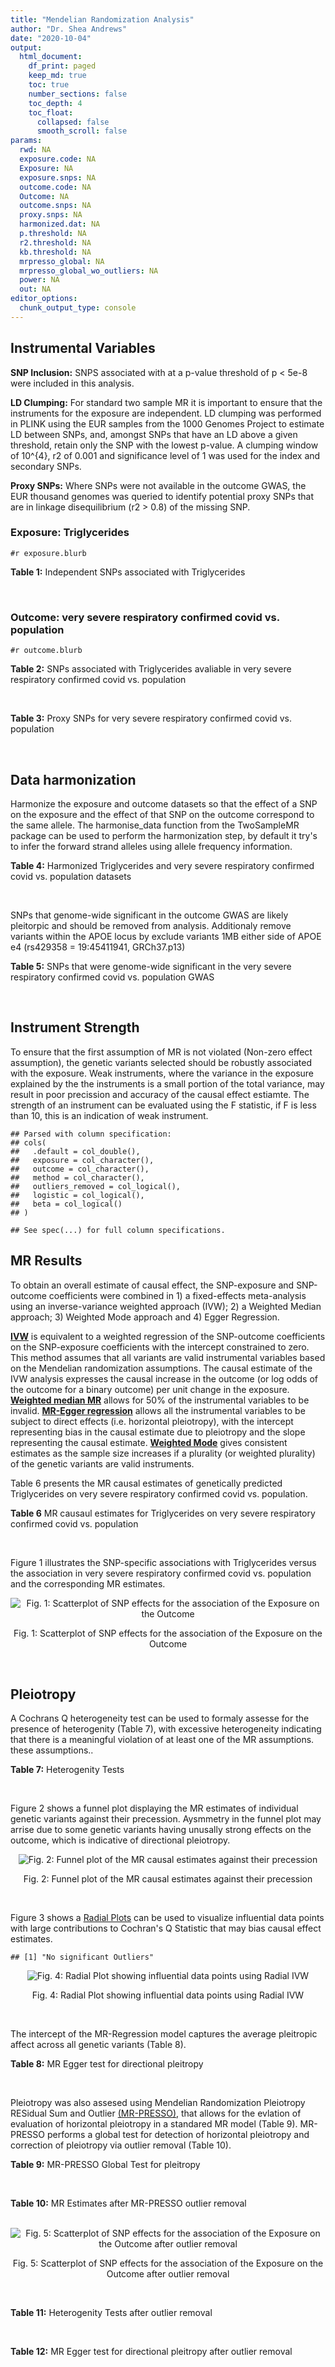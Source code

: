 ```yaml
---
title: "Mendelian Randomization Analysis"
author: "Dr. Shea Andrews"
date: "2020-10-04"
output:
  html_document:
    df_print: paged
    keep_md: true
    toc: true
    number_sections: false
    toc_depth: 4
    toc_float:
      collapsed: false
      smooth_scroll: false
params:
  rwd: NA
  exposure.code: NA
  Exposure: NA
  exposure.snps: NA
  outcome.code: NA
  Outcome: NA
  outcome.snps: NA
  proxy.snps: NA
  harmonized.dat: NA
  p.threshold: NA
  r2.threshold: NA
  kb.threshold: NA
  mrpresso_global: NA
  mrpresso_global_wo_outliers: NA
  power: NA
  out: NA
editor_options:
  chunk_output_type: console
---
```







## Instrumental Variables
**SNP Inclusion:** SNPS associated with at a p-value threshold of p < 5e-8 were included in this analysis.
<br>

**LD Clumping:** For standard two sample MR it is important to ensure that the instruments for the exposure are independent. LD clumping was performed in PLINK using the EUR samples from the 1000 Genomes Project to estimate LD between SNPs, and, amongst SNPs that have an LD above a given threshold, retain only the SNP with the lowest p-value. A clumping window of 10^{4}, r2 of 0.001 and significance level of 1 was used for the index and secondary SNPs.
<br>

**Proxy SNPs:** Where SNPs were not available in the outcome GWAS, the EUR thousand genomes was queried to identify potential proxy SNPs that are in linkage disequilibrium (r2 > 0.8) of the missing SNP.
<br>

### Exposure: Triglycerides
`#r exposure.blurb`
<br>

**Table 1:** Independent SNPs associated with Triglycerides
<div data-pagedtable="false">
  <script data-pagedtable-source type="application/json">
{"columns":[{"label":["SNP"],"name":[1],"type":["chr"],"align":["left"]},{"label":["CHROM"],"name":[2],"type":["dbl"],"align":["right"]},{"label":["POS"],"name":[3],"type":["dbl"],"align":["right"]},{"label":["REF"],"name":[4],"type":["chr"],"align":["left"]},{"label":["ALT"],"name":[5],"type":["chr"],"align":["left"]},{"label":["AF"],"name":[6],"type":["dbl"],"align":["right"]},{"label":["BETA"],"name":[7],"type":["dbl"],"align":["right"]},{"label":["SE"],"name":[8],"type":["dbl"],"align":["right"]},{"label":["Z"],"name":[9],"type":["dbl"],"align":["right"]},{"label":["P"],"name":[10],"type":["dbl"],"align":["right"]},{"label":["N"],"name":[11],"type":["dbl"],"align":["right"]},{"label":["TRAIT"],"name":[12],"type":["chr"],"align":["left"]}],"data":[{"1":"rs12748152","2":"1","3":"27138393","4":"C","5":"T","6":"0.0683714","7":"0.0372","8":"0.0059","9":"6.305085","10":"1.100e-09","11":"177761.5","12":"Triglycerides"},{"1":"rs17513135","2":"1","3":"40035686","4":"C","5":"T","6":"0.2500000","7":"0.0220","8":"0.0039","9":"5.641026","10":"1.633e-08","11":"174742.0","12":"Triglycerides"},{"1":"rs4587594","2":"1","3":"63133930","4":"G","5":"A","6":"0.3032340","7":"-0.0694","8":"0.0035","9":"-19.828600","10":"3.503e-82","11":"177772.0","12":"Triglycerides"},{"1":"rs1321257","2":"1","3":"230305312","4":"G","5":"A","6":"0.6400070","7":"-0.0402","8":"0.0034","9":"-11.823500","10":"5.986e-31","11":"177757.9","12":"Triglycerides"},{"1":"rs676210","2":"2","3":"21231524","4":"G","5":"A","6":"0.2314110","7":"-0.0733","8":"0.0039","9":"-18.794900","10":"3.284e-71","11":"177782.0","12":"Triglycerides"},{"1":"rs1260326","2":"2","3":"27730940","4":"T","5":"C","6":"0.6136610","7":"-0.1148","8":"0.0034","9":"-33.764700","10":"2.290e-239","11":"177765.0","12":"Triglycerides"},{"1":"rs13389219","2":"2","3":"165528876","4":"C","5":"T","6":"0.4034550","7":"-0.0271","8":"0.0034","9":"-7.970590","10":"2.598e-15","11":"177782.9","12":"Triglycerides"},{"1":"rs2972146","2":"2","3":"227100698","4":"G","5":"T","6":"0.6309740","7":"0.0281","8":"0.0034","9":"8.264706","10":"2.974e-15","11":"174703.9","12":"Triglycerides"},{"1":"rs10440120","2":"3","3":"12486964","4":"C","5":"A","6":"0.1655080","7":"-0.0306","8":"0.0044","9":"-6.954550","10":"5.343e-11","11":"174886.1","12":"Triglycerides"},{"1":"rs645040","2":"3","3":"135926622","4":"G","5":"T","6":"0.8208850","7":"0.0293","8":"0.0040","9":"7.325000","10":"1.830e-12","11":"177779.0","12":"Triglycerides"},{"1":"rs6831256","2":"4","3":"3473139","4":"A","5":"G","6":"0.3971880","7":"0.0258","8":"0.0035","9":"7.371429","10":"1.602e-12","11":"177494.9","12":"Triglycerides"},{"1":"rs442177","2":"4","3":"88030261","4":"G","5":"T","6":"0.5364790","7":"0.0309","8":"0.0033","9":"9.363636","10":"1.316e-18","11":"177798.0","12":"Triglycerides"},{"1":"rs9686661","2":"5","3":"55861786","4":"C","5":"T","6":"0.1487860","7":"0.0379","8":"0.0044","9":"8.613636","10":"2.541e-16","11":"177050.0","12":"Triglycerides"},{"1":"rs6882076","2":"5","3":"156390297","4":"T","5":"C","6":"0.6327160","7":"0.0286","8":"0.0035","9":"8.171429","10":"1.513e-15","11":"177778.0","12":"Triglycerides"},{"1":"rs2239520","2":"6","3":"31088922","4":"G","5":"A","6":"0.3906190","7":"-0.0236","8":"0.0037","9":"-6.378380","10":"4.144e-10","11":"151047.0","12":"Triglycerides"},{"1":"rs2247056","2":"6","3":"31265490","4":"T","5":"C","6":"0.7218780","7":"0.0378","8":"0.0039","9":"9.692308","10":"3.861e-21","11":"174062.0","12":"Triglycerides"},{"1":"rs998584","2":"6","3":"43757896","4":"C","5":"A","6":"0.4905450","7":"0.0293","8":"0.0037","9":"7.918919","10":"3.424e-15","11":"174573.0","12":"Triglycerides"},{"1":"rs719726","2":"6","3":"127414801","4":"C","5":"T","6":"0.5999630","7":"0.0199","8":"0.0035","9":"5.685714","10":"2.486e-08","11":"168319.0","12":"Triglycerides"},{"1":"rs634869","2":"6","3":"139831757","4":"T","5":"C","6":"0.5747460","7":"-0.0272","8":"0.0033","9":"-8.242420","10":"1.776e-14","11":"177755.0","12":"Triglycerides"},{"1":"rs2665357","2":"6","3":"160848167","4":"A","5":"C","6":"0.5193360","7":"0.0212","8":"0.0033","9":"6.424242","10":"8.327e-10","11":"172850.0","12":"Triglycerides"},{"1":"rs4719841","2":"7","3":"25997536","4":"A","5":"G","6":"0.4108890","7":"0.0232","8":"0.0034","9":"6.823529","10":"8.864e-11","11":"177774.9","12":"Triglycerides"},{"1":"rs11974409","2":"7","3":"72989390","4":"A","5":"G","6":"0.1816990","7":"-0.0899","8":"0.0042","9":"-21.404800","10":"1.360e-100","11":"177786.0","12":"Triglycerides"},{"1":"rs38855","2":"7","3":"116358044","4":"A","5":"G","6":"0.4712940","7":"-0.0187","8":"0.0033","9":"-5.666670","10":"2.109e-08","11":"177825.0","12":"Triglycerides"},{"1":"rs287621","2":"7","3":"130435181","4":"T","5":"C","6":"0.7140010","7":"-0.0222","8":"0.0037","9":"-6.000000","10":"7.671e-09","11":"177813.0","12":"Triglycerides"},{"1":"rs6995541","2":"8","3":"10671260","4":"A","5":"G","6":"0.2336240","7":"0.0265","8":"0.0037","9":"7.162162","10":"1.343e-12","11":"177486.0","12":"Triglycerides"},{"1":"rs12676857","2":"8","3":"18266572","4":"T","5":"C","6":"0.1436090","7":"0.0332","8":"0.0046","9":"7.217391","10":"7.291e-12","11":"177732.0","12":"Triglycerides"},{"1":"rs12678919","2":"8","3":"19844222","4":"A","5":"G","6":"0.0681239","7":"-0.1702","8":"0.0056","9":"-30.392900","10":"1.820e-199","11":"177749.9","12":"Triglycerides"},{"1":"rs4738684","2":"8","3":"59393273","4":"A","5":"G","6":"0.6075010","7":"-0.0205","8":"0.0035","9":"-5.857140","10":"8.819e-09","11":"177790.0","12":"Triglycerides"},{"1":"rs2954022","2":"8","3":"126482621","4":"C","5":"A","6":"0.5114630","7":"-0.0780","8":"0.0033","9":"-23.636400","10":"2.230e-113","11":"177750.0","12":"Triglycerides"},{"1":"rs1832007","2":"10","3":"5254847","4":"A","5":"G","6":"0.1247280","7":"-0.0327","8":"0.0047","9":"-6.957450","10":"1.718e-12","11":"177504.0","12":"Triglycerides"},{"1":"rs10761762","2":"10","3":"65184717","4":"T","5":"C","6":"0.4990900","7":"-0.0270","8":"0.0033","9":"-8.181820","10":"1.061e-17","11":"177823.0","12":"Triglycerides"},{"1":"rs2068888","2":"10","3":"94839642","4":"G","5":"A","6":"0.4735120","7":"-0.0241","8":"0.0034","9":"-7.088240","10":"1.682e-11","11":"177712.0","12":"Triglycerides"},{"1":"rs2250802","2":"10","3":"113921354","4":"G","5":"A","6":"0.7334790","7":"0.0230","8":"0.0037","9":"6.216216","10":"1.210e-10","11":"174733.9","12":"Triglycerides"},{"1":"rs10501321","2":"11","3":"47294626","4":"T","5":"C","6":"0.3212210","7":"-0.0216","8":"0.0035","9":"-6.171430","10":"1.412e-08","11":"177680.0","12":"Triglycerides"},{"1":"rs174535","2":"11","3":"61551356","4":"T","5":"C","6":"0.3609590","7":"0.0470","8":"0.0034","9":"13.823529","10":"1.733e-41","11":"177772.9","12":"Triglycerides"},{"1":"rs11820504","2":"11","3":"116529442","4":"T","5":"C","6":"0.1807930","7":"0.0604","8":"0.0044","9":"13.727273","10":"1.095e-39","11":"172813.0","12":"Triglycerides"},{"1":"rs10790162","2":"11","3":"116639104","4":"A","5":"G","6":"0.9306210","7":"-0.2305","8":"0.0065","9":"-35.461500","10":"1.100e-249","11":"177771.1","12":"Triglycerides"},{"1":"rs11613352","2":"12","3":"57792580","4":"C","5":"T","6":"0.2251730","7":"-0.0280","8":"0.0039","9":"-7.179490","10":"9.397e-14","11":"177799.0","12":"Triglycerides"},{"1":"rs11057408","2":"12","3":"124464836","4":"G","5":"T","6":"0.3253360","7":"-0.0258","8":"0.0035","9":"-7.371430","10":"2.049e-12","11":"174454.0","12":"Triglycerides"},{"1":"rs16948098","2":"15","3":"44219607","4":"G","5":"A","6":"0.0370102","7":"0.0800","8":"0.0089","9":"8.988764","10":"4.838e-17","11":"163328.2","12":"Triglycerides"},{"1":"rs2043085","2":"15","3":"58680954","4":"T","5":"C","6":"0.6610970","7":"-0.0327","8":"0.0034","9":"-9.617650","10":"7.809e-20","11":"176147.0","12":"Triglycerides"},{"1":"rs588136","2":"15","3":"58730498","4":"C","5":"T","6":"0.7867110","7":"-0.0495","8":"0.0041","9":"-12.073200","10":"3.365e-30","11":"176173.0","12":"Triglycerides"},{"1":"rs3198697","2":"16","3":"15129940","4":"C","5":"T","6":"0.3839030","7":"-0.0198","8":"0.0034","9":"-5.823530","10":"2.207e-08","11":"175934.1","12":"Triglycerides"},{"1":"rs749671","2":"16","3":"31088347","4":"G","5":"A","6":"0.3477070","7":"-0.0211","8":"0.0034","9":"-6.205880","10":"6.106e-10","11":"176205.1","12":"Triglycerides"},{"1":"rs1800775","2":"16","3":"56995236","4":"C","5":"A","6":"0.5121820","7":"-0.0396","8":"0.0035","9":"-11.314300","10":"1.332e-26","11":"172715.0","12":"Triglycerides"},{"1":"rs8077889","2":"17","3":"41878166","4":"A","5":"C","6":"0.1884530","7":"0.0252","8":"0.0042","9":"6.000000","10":"9.879e-09","11":"176194.0","12":"Triglycerides"},{"1":"rs7248104","2":"19","3":"7224431","4":"G","5":"A","6":"0.4124030","7":"-0.0222","8":"0.0034","9":"-6.529410","10":"5.045e-10","11":"176083.0","12":"Triglycerides"},{"1":"rs10401969","2":"19","3":"19407718","4":"T","5":"C","6":"0.0710134","7":"-0.1210","8":"0.0065","9":"-18.615400","10":"9.702e-70","11":"176172.7","12":"Triglycerides"},{"1":"rs731839","2":"19","3":"33899065","4":"G","5":"A","6":"0.6709000","7":"-0.0224","8":"0.0036","9":"-6.222220","10":"2.651e-09","11":"176161.1","12":"Triglycerides"},{"1":"rs439401","2":"19","3":"45414451","4":"T","5":"C","6":"0.6390100","7":"0.0659","8":"0.0038","9":"17.342105","10":"1.423e-66","11":"152584.0","12":"Triglycerides"},{"1":"rs3760627","2":"19","3":"45457180","4":"T","5":"C","6":"0.4941460","7":"0.0189","8":"0.0034","9":"5.558824","10":"5.293e-09","11":"176200.9","12":"Triglycerides"},{"1":"rs6029143","2":"20","3":"39118662","4":"C","5":"T","6":"0.0446137","7":"-0.0388","8":"0.0071","9":"-5.464790","10":"4.933e-08","11":"176256.9","12":"Triglycerides"},{"1":"rs4810479","2":"20","3":"44545048","4":"C","5":"T","6":"0.7471790","7":"-0.0474","8":"0.0038","9":"-12.473700","10":"2.067e-34","11":"176191.9","12":"Triglycerides"},{"1":"rs3761445","2":"22","3":"38595411","4":"G","5":"A","6":"0.6132420","7":"0.0232","8":"0.0034","9":"6.823529","10":"8.062e-12","11":"175846.1","12":"Triglycerides"}],"options":{"columns":{"min":{},"max":[10]},"rows":{"min":[10],"max":[10]},"pages":{}}}
  </script>
</div>
<br>

### Outcome: very severe respiratory confirmed covid vs. population
`#r outcome.blurb`
<br>

**Table 2:** SNPs associated with Triglycerides avaliable in very severe respiratory confirmed covid vs. population
<div data-pagedtable="false">
  <script data-pagedtable-source type="application/json">
{"columns":[{"label":["SNP"],"name":[1],"type":["chr"],"align":["left"]},{"label":["CHROM"],"name":[2],"type":["dbl"],"align":["right"]},{"label":["POS"],"name":[3],"type":["dbl"],"align":["right"]},{"label":["REF"],"name":[4],"type":["chr"],"align":["left"]},{"label":["ALT"],"name":[5],"type":["chr"],"align":["left"]},{"label":["AF"],"name":[6],"type":["dbl"],"align":["right"]},{"label":["BETA"],"name":[7],"type":["dbl"],"align":["right"]},{"label":["SE"],"name":[8],"type":["dbl"],"align":["right"]},{"label":["Z"],"name":[9],"type":["dbl"],"align":["right"]},{"label":["P"],"name":[10],"type":["dbl"],"align":["right"]},{"label":["N"],"name":[11],"type":["dbl"],"align":["right"]},{"label":["TRAIT"],"name":[12],"type":["chr"],"align":["left"]}],"data":[{"1":"rs676210","2":"2","3":"21231524","4":"G","5":"A","6":"0.28850","7":"-0.0664650","8":"0.038870","9":"-1.70993054","10":"0.08728","11":"286929","12":"very_severe_respiratory_confirmed_covid_vs._population"},{"1":"rs1260326","2":"2","3":"27730940","4":"T","5":"C","6":"0.65390","7":"0.0386460","8":"0.033298","9":"1.16061025","10":"0.24580","11":"286929","12":"very_severe_respiratory_confirmed_covid_vs._population"},{"1":"rs13389219","2":"2","3":"165528876","4":"C","5":"T","6":"0.34150","7":"0.0321980","8":"0.032479","9":"0.99134826","10":"0.32150","11":"287332","12":"very_severe_respiratory_confirmed_covid_vs._population"},{"1":"rs2972146","2":"2","3":"227100698","4":"G","5":"T","6":"0.65230","7":"0.0233480","8":"0.053189","9":"0.43896294","10":"0.66070","11":"277276","12":"very_severe_respiratory_confirmed_covid_vs._population"},{"1":"rs10440120","2":"3","3":"12486964","4":"C","5":"A","6":"0.19490","7":"-0.0350350","8":"0.064008","9":"-0.54735346","10":"0.58410","11":"277276","12":"very_severe_respiratory_confirmed_covid_vs._population"},{"1":"rs645040","2":"3","3":"135926622","4":"G","5":"T","6":"0.83720","7":"-0.0302710","8":"0.038052","9":"-0.79551666","10":"0.42630","11":"286929","12":"very_severe_respiratory_confirmed_covid_vs._population"},{"1":"rs6831256","2":"4","3":"3473139","4":"A","5":"G","6":"0.37410","7":"-0.0672990","8":"0.032229","9":"-2.08815042","10":"0.03679","11":"287332","12":"very_severe_respiratory_confirmed_covid_vs._population"},{"1":"rs442177","2":"4","3":"88030261","4":"G","5":"T","6":"0.52460","7":"0.0715240","8":"0.048374","9":"1.47856286","10":"0.13930","11":"277276","12":"very_severe_respiratory_confirmed_covid_vs._population"},{"1":"rs9686661","2":"5","3":"55861786","4":"C","5":"T","6":"0.14230","7":"-0.0063863","8":"0.039368","9":"-0.16222059","10":"0.87110","11":"287332","12":"very_severe_respiratory_confirmed_covid_vs._population"},{"1":"rs6882076","2":"5","3":"156390297","4":"T","5":"C","6":"0.66100","7":"-0.0265370","8":"0.032653","9":"-0.81269715","10":"0.41640","11":"287332","12":"very_severe_respiratory_confirmed_covid_vs._population"},{"1":"rs4719841","2":"7","3":"25997536","4":"A","5":"G","6":"0.39710","7":"0.0335060","8":"0.032915","9":"1.01795534","10":"0.30870","11":"287332","12":"very_severe_respiratory_confirmed_covid_vs._population"},{"1":"rs11974409","2":"7","3":"72989390","4":"A","5":"G","6":"0.16890","7":"-0.1373500","8":"0.069988","9":"-1.96247928","10":"0.04970","11":"277276","12":"very_severe_respiratory_confirmed_covid_vs._population"},{"1":"rs38855","2":"7","3":"116358044","4":"A","5":"G","6":"0.45380","7":"-0.0437180","8":"0.049293","9":"-0.88690078","10":"0.37510","11":"249496","12":"very_severe_respiratory_confirmed_covid_vs._population"},{"1":"rs287621","2":"7","3":"130435181","4":"T","5":"C","6":"0.70420","7":"-0.0277750","8":"0.054919","9":"-0.50574482","10":"0.61300","11":"276873","12":"very_severe_respiratory_confirmed_covid_vs._population"},{"1":"rs6995541","2":"8","3":"10671260","4":"A","5":"G","6":"0.25330","7":"-0.0859300","8":"0.054350","9":"-1.58104876","10":"0.11390","11":"277276","12":"very_severe_respiratory_confirmed_covid_vs._population"},{"1":"rs12676857","2":"8","3":"18266572","4":"T","5":"C","6":"0.17880","7":"0.0176190","8":"0.044987","9":"0.39164648","10":"0.69530","11":"287332","12":"very_severe_respiratory_confirmed_covid_vs._population"},{"1":"rs12678919","2":"8","3":"19844222","4":"A","5":"G","6":"0.08789","7":"0.0068171","8":"0.052721","9":"0.12930521","10":"0.89710","11":"287332","12":"very_severe_respiratory_confirmed_covid_vs._population"},{"1":"rs4738684","2":"8","3":"59393273","4":"A","5":"G","6":"0.66290","7":"-0.0806450","8":"0.058319","9":"-1.38282549","10":"0.16670","11":"11188","12":"very_severe_respiratory_confirmed_covid_vs._population"},{"1":"rs2954022","2":"8","3":"126482621","4":"C","5":"A","6":"0.45640","7":"0.0151110","8":"0.048429","9":"0.31202379","10":"0.75500","11":"277276","12":"very_severe_respiratory_confirmed_covid_vs._population"},{"1":"rs1832007","2":"10","3":"5254847","4":"A","5":"G","6":"0.13830","7":"0.0838550","8":"0.044784","9":"1.87243212","10":"0.06115","11":"287332","12":"very_severe_respiratory_confirmed_covid_vs._population"},{"1":"rs10761762","2":"10","3":"65184717","4":"T","5":"C","6":"0.47550","7":"-0.0334050","8":"0.032337","9":"-1.03302718","10":"0.30160","11":"287332","12":"very_severe_respiratory_confirmed_covid_vs._population"},{"1":"rs2068888","2":"10","3":"94839642","4":"G","5":"A","6":"0.48510","7":"-0.0570000","8":"0.031968","9":"-1.78303303","10":"0.07458","11":"287332","12":"very_severe_respiratory_confirmed_covid_vs._population"},{"1":"rs2250802","2":"10","3":"113921354","4":"G","5":"A","6":"0.69510","7":"-0.0428660","8":"0.036714","9":"-1.16756551","10":"0.24300","11":"287332","12":"very_severe_respiratory_confirmed_covid_vs._population"},{"1":"rs10501321","2":"11","3":"47294626","4":"T","5":"C","6":"0.40570","7":"0.0201870","8":"0.035067","9":"0.57566943","10":"0.56480","11":"287332","12":"very_severe_respiratory_confirmed_covid_vs._population"},{"1":"rs174535","2":"11","3":"61551356","4":"T","5":"C","6":"0.39190","7":"-0.0283480","8":"0.035123","9":"-0.80710645","10":"0.41960","11":"286929","12":"very_severe_respiratory_confirmed_covid_vs._population"},{"1":"rs11820504","2":"11","3":"116529442","4":"T","5":"C","6":"0.30380","7":"0.0161600","8":"0.040554","9":"0.39848104","10":"0.69030","11":"287332","12":"very_severe_respiratory_confirmed_covid_vs._population"},{"1":"rs10790162","2":"11","3":"116639104","4":"A","5":"G","6":"0.90970","7":"-0.0272380","8":"0.063478","9":"-0.42909354","10":"0.66790","11":"287332","12":"very_severe_respiratory_confirmed_covid_vs._population"},{"1":"rs11613352","2":"12","3":"57792580","4":"C","5":"T","6":"0.21890","7":"0.0303730","8":"0.040080","9":"0.75780938","10":"0.44860","11":"286929","12":"very_severe_respiratory_confirmed_covid_vs._population"},{"1":"rs11057408","2":"12","3":"124464836","4":"G","5":"T","6":"0.29600","7":"-0.0153500","8":"0.033903","9":"-0.45276229","10":"0.65070","11":"287332","12":"very_severe_respiratory_confirmed_covid_vs._population"},{"1":"rs16948098","2":"15","3":"44219607","4":"G","5":"A","6":"0.02473","7":"-0.0036189","8":"0.069352","9":"-0.05218162","10":"0.95840","11":"287332","12":"very_severe_respiratory_confirmed_covid_vs._population"},{"1":"rs2043085","2":"15","3":"58680954","4":"T","5":"C","6":"0.56950","7":"-0.0339910","8":"0.050634","9":"-0.67130782","10":"0.50200","11":"277276","12":"very_severe_respiratory_confirmed_covid_vs._population"},{"1":"rs588136","2":"15","3":"58730498","4":"C","5":"T","6":"0.76510","7":"-0.0124980","8":"0.038904","9":"-0.32125231","10":"0.74800","11":"287332","12":"very_severe_respiratory_confirmed_covid_vs._population"},{"1":"rs3198697","2":"16","3":"15129940","4":"C","5":"T","6":"0.39400","7":"-0.0323830","8":"0.032816","9":"-0.98680522","10":"0.32370","11":"287332","12":"very_severe_respiratory_confirmed_covid_vs._population"},{"1":"rs749671","2":"16","3":"31088347","4":"G","5":"A","6":"0.36580","7":"-0.0028587","8":"0.033192","9":"-0.08612617","10":"0.93140","11":"287332","12":"very_severe_respiratory_confirmed_covid_vs._population"},{"1":"rs1800775","2":"16","3":"56995236","4":"C","5":"A","6":"0.50920","7":"0.0049091","8":"0.032050","9":"0.15317005","10":"0.87830","11":"287332","12":"very_severe_respiratory_confirmed_covid_vs._population"},{"1":"rs8077889","2":"17","3":"41878166","4":"A","5":"C","6":"0.20610","7":"0.0233020","8":"0.039266","9":"0.59343962","10":"0.55290","11":"287332","12":"very_severe_respiratory_confirmed_covid_vs._population"},{"1":"rs7248104","2":"19","3":"7224431","4":"G","5":"A","6":"0.43040","7":"0.0342950","8":"0.032719","9":"1.04816773","10":"0.29460","11":"287332","12":"very_severe_respiratory_confirmed_covid_vs._population"},{"1":"rs10401969","2":"19","3":"19407718","4":"T","5":"C","6":"0.06870","7":"0.0506440","8":"0.059567","9":"0.85020229","10":"0.39520","11":"287332","12":"very_severe_respiratory_confirmed_covid_vs._population"},{"1":"rs731839","2":"19","3":"33899065","4":"G","5":"A","6":"0.63270","7":"0.0092522","8":"0.051467","9":"0.17976956","10":"0.85730","11":"276873","12":"very_severe_respiratory_confirmed_covid_vs._population"},{"1":"rs439401","2":"19","3":"45414451","4":"T","5":"C","6":"0.68200","7":"0.0106110","8":"0.033546","9":"0.31631193","10":"0.75180","11":"287332","12":"very_severe_respiratory_confirmed_covid_vs._population"},{"1":"rs3760627","2":"19","3":"45457180","4":"T","5":"C","6":"0.50130","7":"-0.0118130","8":"0.048340","9":"-0.24437319","10":"0.80690","11":"277276","12":"very_severe_respiratory_confirmed_covid_vs._population"},{"1":"rs6029143","2":"20","3":"39118662","4":"C","5":"T","6":"0.03853","7":"0.0443070","8":"0.061137","9":"0.72471662","10":"0.46860","11":"287332","12":"very_severe_respiratory_confirmed_covid_vs._population"},{"1":"rs4810479","2":"20","3":"44545048","4":"C","5":"T","6":"0.72420","7":"-0.0696580","8":"0.036744","9":"-1.89576530","10":"0.05799","11":"287332","12":"very_severe_respiratory_confirmed_covid_vs._population"},{"1":"rs3761445","2":"22","3":"38595411","4":"G","5":"A","6":"0.59130","7":"-0.0033147","8":"0.032238","9":"-0.10281965","10":"0.91810","11":"287332","12":"very_severe_respiratory_confirmed_covid_vs._population"},{"1":"rs12748152","2":"NA","3":"NA","4":"NA","5":"NA","6":"NA","7":"NA","8":"NA","9":"NA","10":"NA","11":"NA","12":"NA"},{"1":"rs17513135","2":"NA","3":"NA","4":"NA","5":"NA","6":"NA","7":"NA","8":"NA","9":"NA","10":"NA","11":"NA","12":"NA"},{"1":"rs4587594","2":"NA","3":"NA","4":"NA","5":"NA","6":"NA","7":"NA","8":"NA","9":"NA","10":"NA","11":"NA","12":"NA"},{"1":"rs1321257","2":"NA","3":"NA","4":"NA","5":"NA","6":"NA","7":"NA","8":"NA","9":"NA","10":"NA","11":"NA","12":"NA"},{"1":"rs2239520","2":"NA","3":"NA","4":"NA","5":"NA","6":"NA","7":"NA","8":"NA","9":"NA","10":"NA","11":"NA","12":"NA"},{"1":"rs2247056","2":"NA","3":"NA","4":"NA","5":"NA","6":"NA","7":"NA","8":"NA","9":"NA","10":"NA","11":"NA","12":"NA"},{"1":"rs998584","2":"NA","3":"NA","4":"NA","5":"NA","6":"NA","7":"NA","8":"NA","9":"NA","10":"NA","11":"NA","12":"NA"},{"1":"rs719726","2":"NA","3":"NA","4":"NA","5":"NA","6":"NA","7":"NA","8":"NA","9":"NA","10":"NA","11":"NA","12":"NA"},{"1":"rs634869","2":"NA","3":"NA","4":"NA","5":"NA","6":"NA","7":"NA","8":"NA","9":"NA","10":"NA","11":"NA","12":"NA"},{"1":"rs2665357","2":"NA","3":"NA","4":"NA","5":"NA","6":"NA","7":"NA","8":"NA","9":"NA","10":"NA","11":"NA","12":"NA"}],"options":{"columns":{"min":{},"max":[10]},"rows":{"min":[10],"max":[10]},"pages":{}}}
  </script>
</div>
<br>

**Table 3:** Proxy SNPs for very severe respiratory confirmed covid vs. population
<div data-pagedtable="false">
  <script data-pagedtable-source type="application/json">
{"columns":[{"label":["proxy.outcome"],"name":[1],"type":["lgl"],"align":["right"]},{"label":["target_snp"],"name":[2],"type":["chr"],"align":["left"]},{"label":["proxy_snp"],"name":[3],"type":["lgl"],"align":["right"]},{"label":["ld.r2"],"name":[4],"type":["lgl"],"align":["right"]},{"label":["Dprime"],"name":[5],"type":["lgl"],"align":["right"]},{"label":["ref.proxy"],"name":[6],"type":["lgl"],"align":["right"]},{"label":["alt.proxy"],"name":[7],"type":["lgl"],"align":["right"]},{"label":["CHROM"],"name":[8],"type":["lgl"],"align":["right"]},{"label":["POS"],"name":[9],"type":["lgl"],"align":["right"]},{"label":["ALT.proxy"],"name":[10],"type":["lgl"],"align":["right"]},{"label":["REF.proxy"],"name":[11],"type":["lgl"],"align":["right"]},{"label":["AF"],"name":[12],"type":["lgl"],"align":["right"]},{"label":["BETA"],"name":[13],"type":["lgl"],"align":["right"]},{"label":["SE"],"name":[14],"type":["lgl"],"align":["right"]},{"label":["P"],"name":[15],"type":["lgl"],"align":["right"]},{"label":["N"],"name":[16],"type":["lgl"],"align":["right"]},{"label":["ref"],"name":[17],"type":["lgl"],"align":["right"]},{"label":["alt"],"name":[18],"type":["lgl"],"align":["right"]},{"label":["ALT"],"name":[19],"type":["lgl"],"align":["right"]},{"label":["REF"],"name":[20],"type":["lgl"],"align":["right"]},{"label":["PHASE"],"name":[21],"type":["lgl"],"align":["right"]}],"data":[{"1":"NA","2":"rs12748152","3":"NA","4":"NA","5":"NA","6":"NA","7":"NA","8":"NA","9":"NA","10":"NA","11":"NA","12":"NA","13":"NA","14":"NA","15":"NA","16":"NA","17":"NA","18":"NA","19":"NA","20":"NA","21":"NA"},{"1":"NA","2":"rs17513135","3":"NA","4":"NA","5":"NA","6":"NA","7":"NA","8":"NA","9":"NA","10":"NA","11":"NA","12":"NA","13":"NA","14":"NA","15":"NA","16":"NA","17":"NA","18":"NA","19":"NA","20":"NA","21":"NA"},{"1":"NA","2":"rs4587594","3":"NA","4":"NA","5":"NA","6":"NA","7":"NA","8":"NA","9":"NA","10":"NA","11":"NA","12":"NA","13":"NA","14":"NA","15":"NA","16":"NA","17":"NA","18":"NA","19":"NA","20":"NA","21":"NA"},{"1":"NA","2":"rs1321257","3":"NA","4":"NA","5":"NA","6":"NA","7":"NA","8":"NA","9":"NA","10":"NA","11":"NA","12":"NA","13":"NA","14":"NA","15":"NA","16":"NA","17":"NA","18":"NA","19":"NA","20":"NA","21":"NA"},{"1":"NA","2":"rs2239520","3":"NA","4":"NA","5":"NA","6":"NA","7":"NA","8":"NA","9":"NA","10":"NA","11":"NA","12":"NA","13":"NA","14":"NA","15":"NA","16":"NA","17":"NA","18":"NA","19":"NA","20":"NA","21":"NA"},{"1":"NA","2":"rs2247056","3":"NA","4":"NA","5":"NA","6":"NA","7":"NA","8":"NA","9":"NA","10":"NA","11":"NA","12":"NA","13":"NA","14":"NA","15":"NA","16":"NA","17":"NA","18":"NA","19":"NA","20":"NA","21":"NA"},{"1":"NA","2":"rs998584","3":"NA","4":"NA","5":"NA","6":"NA","7":"NA","8":"NA","9":"NA","10":"NA","11":"NA","12":"NA","13":"NA","14":"NA","15":"NA","16":"NA","17":"NA","18":"NA","19":"NA","20":"NA","21":"NA"},{"1":"NA","2":"rs719726","3":"NA","4":"NA","5":"NA","6":"NA","7":"NA","8":"NA","9":"NA","10":"NA","11":"NA","12":"NA","13":"NA","14":"NA","15":"NA","16":"NA","17":"NA","18":"NA","19":"NA","20":"NA","21":"NA"},{"1":"NA","2":"rs634869","3":"NA","4":"NA","5":"NA","6":"NA","7":"NA","8":"NA","9":"NA","10":"NA","11":"NA","12":"NA","13":"NA","14":"NA","15":"NA","16":"NA","17":"NA","18":"NA","19":"NA","20":"NA","21":"NA"},{"1":"NA","2":"rs2665357","3":"NA","4":"NA","5":"NA","6":"NA","7":"NA","8":"NA","9":"NA","10":"NA","11":"NA","12":"NA","13":"NA","14":"NA","15":"NA","16":"NA","17":"NA","18":"NA","19":"NA","20":"NA","21":"NA"}],"options":{"columns":{"min":{},"max":[10]},"rows":{"min":[10],"max":[10]},"pages":{}}}
  </script>
</div>
<br>

## Data harmonization
Harmonize the exposure and outcome datasets so that the effect of a SNP on the exposure and the effect of that SNP on the outcome correspond to the same allele. The harmonise_data function from the TwoSampleMR package can be used to perform the harmonization step, by default it try's to infer the forward strand alleles using allele frequency information.
<br>

**Table 4:** Harmonized Triglycerides and very severe respiratory confirmed covid vs. population datasets
<div data-pagedtable="false">
  <script data-pagedtable-source type="application/json">
{"columns":[{"label":["SNP"],"name":[1],"type":["chr"],"align":["left"]},{"label":["effect_allele.exposure"],"name":[2],"type":["chr"],"align":["left"]},{"label":["other_allele.exposure"],"name":[3],"type":["chr"],"align":["left"]},{"label":["effect_allele.outcome"],"name":[4],"type":["chr"],"align":["left"]},{"label":["other_allele.outcome"],"name":[5],"type":["chr"],"align":["left"]},{"label":["beta.exposure"],"name":[6],"type":["dbl"],"align":["right"]},{"label":["beta.outcome"],"name":[7],"type":["dbl"],"align":["right"]},{"label":["eaf.exposure"],"name":[8],"type":["dbl"],"align":["right"]},{"label":["eaf.outcome"],"name":[9],"type":["dbl"],"align":["right"]},{"label":["remove"],"name":[10],"type":["lgl"],"align":["right"]},{"label":["palindromic"],"name":[11],"type":["lgl"],"align":["right"]},{"label":["ambiguous"],"name":[12],"type":["lgl"],"align":["right"]},{"label":["id.outcome"],"name":[13],"type":["chr"],"align":["left"]},{"label":["chr.outcome"],"name":[14],"type":["dbl"],"align":["right"]},{"label":["pos.outcome"],"name":[15],"type":["dbl"],"align":["right"]},{"label":["se.outcome"],"name":[16],"type":["dbl"],"align":["right"]},{"label":["z.outcome"],"name":[17],"type":["dbl"],"align":["right"]},{"label":["pval.outcome"],"name":[18],"type":["dbl"],"align":["right"]},{"label":["samplesize.outcome"],"name":[19],"type":["dbl"],"align":["right"]},{"label":["outcome"],"name":[20],"type":["chr"],"align":["left"]},{"label":["mr_keep.outcome"],"name":[21],"type":["lgl"],"align":["right"]},{"label":["pval_origin.outcome"],"name":[22],"type":["chr"],"align":["left"]},{"label":["chr.exposure"],"name":[23],"type":["dbl"],"align":["right"]},{"label":["pos.exposure"],"name":[24],"type":["dbl"],"align":["right"]},{"label":["se.exposure"],"name":[25],"type":["dbl"],"align":["right"]},{"label":["z.exposure"],"name":[26],"type":["dbl"],"align":["right"]},{"label":["pval.exposure"],"name":[27],"type":["dbl"],"align":["right"]},{"label":["samplesize.exposure"],"name":[28],"type":["dbl"],"align":["right"]},{"label":["exposure"],"name":[29],"type":["chr"],"align":["left"]},{"label":["mr_keep.exposure"],"name":[30],"type":["lgl"],"align":["right"]},{"label":["pval_origin.exposure"],"name":[31],"type":["chr"],"align":["left"]},{"label":["id.exposure"],"name":[32],"type":["chr"],"align":["left"]},{"label":["action"],"name":[33],"type":["dbl"],"align":["right"]},{"label":["mr_keep"],"name":[34],"type":["lgl"],"align":["right"]},{"label":["pt"],"name":[35],"type":["dbl"],"align":["right"]},{"label":["pleitropy_keep"],"name":[36],"type":["lgl"],"align":["right"]},{"label":["mrpresso_RSSobs"],"name":[37],"type":["lgl"],"align":["right"]},{"label":["mrpresso_pval"],"name":[38],"type":["lgl"],"align":["right"]},{"label":["mrpresso_keep"],"name":[39],"type":["lgl"],"align":["right"]}],"data":[{"1":"rs10401969","2":"C","3":"T","4":"C","5":"T","6":"-0.1210","7":"0.0506440","8":"0.0710134","9":"0.06870","10":"FALSE","11":"FALSE","12":"FALSE","13":"lODpTk","14":"19","15":"19407718","16":"0.059567","17":"0.85020229","18":"0.39520","19":"287332","20":"covidhgi2020anaA2v3","21":"TRUE","22":"reported","23":"19","24":"19407718","25":"0.0065","26":"-18.615400","27":"9.702e-70","28":"176172.7","29":"Willer2013tg","30":"TRUE","31":"reported","32":"3zVIyz","33":"2","34":"TRUE","35":"5e-08","36":"TRUE","37":"NA","38":"NA","39":"TRUE"},{"1":"rs10440120","2":"A","3":"C","4":"A","5":"C","6":"-0.0306","7":"-0.0350350","8":"0.1655080","9":"0.19490","10":"FALSE","11":"FALSE","12":"FALSE","13":"lODpTk","14":"3","15":"12486964","16":"0.064008","17":"-0.54735346","18":"0.58410","19":"277276","20":"covidhgi2020anaA2v3","21":"TRUE","22":"reported","23":"3","24":"12486964","25":"0.0044","26":"-6.954550","27":"5.343e-11","28":"174886.1","29":"Willer2013tg","30":"TRUE","31":"reported","32":"3zVIyz","33":"2","34":"TRUE","35":"5e-08","36":"TRUE","37":"NA","38":"NA","39":"TRUE"},{"1":"rs10501321","2":"C","3":"T","4":"C","5":"T","6":"-0.0216","7":"0.0201870","8":"0.3212210","9":"0.40570","10":"FALSE","11":"FALSE","12":"FALSE","13":"lODpTk","14":"11","15":"47294626","16":"0.035067","17":"0.57566943","18":"0.56480","19":"287332","20":"covidhgi2020anaA2v3","21":"TRUE","22":"reported","23":"11","24":"47294626","25":"0.0035","26":"-6.171430","27":"1.412e-08","28":"177680.0","29":"Willer2013tg","30":"TRUE","31":"reported","32":"3zVIyz","33":"2","34":"TRUE","35":"5e-08","36":"TRUE","37":"NA","38":"NA","39":"TRUE"},{"1":"rs10761762","2":"C","3":"T","4":"C","5":"T","6":"-0.0270","7":"-0.0334050","8":"0.4990900","9":"0.47550","10":"FALSE","11":"FALSE","12":"FALSE","13":"lODpTk","14":"10","15":"65184717","16":"0.032337","17":"-1.03302718","18":"0.30160","19":"287332","20":"covidhgi2020anaA2v3","21":"TRUE","22":"reported","23":"10","24":"65184717","25":"0.0033","26":"-8.181820","27":"1.061e-17","28":"177823.0","29":"Willer2013tg","30":"TRUE","31":"reported","32":"3zVIyz","33":"2","34":"TRUE","35":"5e-08","36":"TRUE","37":"NA","38":"NA","39":"TRUE"},{"1":"rs10790162","2":"G","3":"A","4":"G","5":"A","6":"-0.2305","7":"-0.0272380","8":"0.9306210","9":"0.90970","10":"FALSE","11":"FALSE","12":"FALSE","13":"lODpTk","14":"11","15":"116639104","16":"0.063478","17":"-0.42909354","18":"0.66790","19":"287332","20":"covidhgi2020anaA2v3","21":"TRUE","22":"reported","23":"11","24":"116639104","25":"0.0065","26":"-35.461500","27":"1.000e-200","28":"177771.1","29":"Willer2013tg","30":"TRUE","31":"reported","32":"3zVIyz","33":"2","34":"TRUE","35":"5e-08","36":"TRUE","37":"NA","38":"NA","39":"TRUE"},{"1":"rs11057408","2":"T","3":"G","4":"T","5":"G","6":"-0.0258","7":"-0.0153500","8":"0.3253360","9":"0.29600","10":"FALSE","11":"FALSE","12":"FALSE","13":"lODpTk","14":"12","15":"124464836","16":"0.033903","17":"-0.45276229","18":"0.65070","19":"287332","20":"covidhgi2020anaA2v3","21":"TRUE","22":"reported","23":"12","24":"124464836","25":"0.0035","26":"-7.371430","27":"2.049e-12","28":"174454.0","29":"Willer2013tg","30":"TRUE","31":"reported","32":"3zVIyz","33":"2","34":"TRUE","35":"5e-08","36":"TRUE","37":"NA","38":"NA","39":"TRUE"},{"1":"rs11613352","2":"T","3":"C","4":"T","5":"C","6":"-0.0280","7":"0.0303730","8":"0.2251730","9":"0.21890","10":"FALSE","11":"FALSE","12":"FALSE","13":"lODpTk","14":"12","15":"57792580","16":"0.040080","17":"0.75780938","18":"0.44860","19":"286929","20":"covidhgi2020anaA2v3","21":"TRUE","22":"reported","23":"12","24":"57792580","25":"0.0039","26":"-7.179490","27":"9.397e-14","28":"177799.0","29":"Willer2013tg","30":"TRUE","31":"reported","32":"3zVIyz","33":"2","34":"TRUE","35":"5e-08","36":"TRUE","37":"NA","38":"NA","39":"TRUE"},{"1":"rs11820504","2":"C","3":"T","4":"C","5":"T","6":"0.0604","7":"0.0161600","8":"0.1807930","9":"0.30380","10":"FALSE","11":"FALSE","12":"FALSE","13":"lODpTk","14":"11","15":"116529442","16":"0.040554","17":"0.39848104","18":"0.69030","19":"287332","20":"covidhgi2020anaA2v3","21":"TRUE","22":"reported","23":"11","24":"116529442","25":"0.0044","26":"13.727273","27":"1.095e-39","28":"172813.0","29":"Willer2013tg","30":"TRUE","31":"reported","32":"3zVIyz","33":"2","34":"TRUE","35":"5e-08","36":"TRUE","37":"NA","38":"NA","39":"TRUE"},{"1":"rs11974409","2":"G","3":"A","4":"G","5":"A","6":"-0.0899","7":"-0.1373500","8":"0.1816990","9":"0.16890","10":"FALSE","11":"FALSE","12":"FALSE","13":"lODpTk","14":"7","15":"72989390","16":"0.069988","17":"-1.96247928","18":"0.04970","19":"277276","20":"covidhgi2020anaA2v3","21":"TRUE","22":"reported","23":"7","24":"72989390","25":"0.0042","26":"-21.404800","27":"1.360e-100","28":"177786.0","29":"Willer2013tg","30":"TRUE","31":"reported","32":"3zVIyz","33":"2","34":"TRUE","35":"5e-08","36":"TRUE","37":"NA","38":"NA","39":"TRUE"},{"1":"rs1260326","2":"C","3":"T","4":"C","5":"T","6":"-0.1148","7":"0.0386460","8":"0.6136610","9":"0.65390","10":"FALSE","11":"FALSE","12":"FALSE","13":"lODpTk","14":"2","15":"27730940","16":"0.033298","17":"1.16061025","18":"0.24580","19":"286929","20":"covidhgi2020anaA2v3","21":"TRUE","22":"reported","23":"2","24":"27730940","25":"0.0034","26":"-33.764700","27":"1.000e-200","28":"177765.0","29":"Willer2013tg","30":"TRUE","31":"reported","32":"3zVIyz","33":"2","34":"TRUE","35":"5e-08","36":"TRUE","37":"NA","38":"NA","39":"TRUE"},{"1":"rs12676857","2":"C","3":"T","4":"C","5":"T","6":"0.0332","7":"0.0176190","8":"0.1436090","9":"0.17880","10":"FALSE","11":"FALSE","12":"FALSE","13":"lODpTk","14":"8","15":"18266572","16":"0.044987","17":"0.39164648","18":"0.69530","19":"287332","20":"covidhgi2020anaA2v3","21":"TRUE","22":"reported","23":"8","24":"18266572","25":"0.0046","26":"7.217391","27":"7.291e-12","28":"177732.0","29":"Willer2013tg","30":"TRUE","31":"reported","32":"3zVIyz","33":"2","34":"TRUE","35":"5e-08","36":"TRUE","37":"NA","38":"NA","39":"TRUE"},{"1":"rs12678919","2":"G","3":"A","4":"G","5":"A","6":"-0.1702","7":"0.0068171","8":"0.0681239","9":"0.08789","10":"FALSE","11":"FALSE","12":"FALSE","13":"lODpTk","14":"8","15":"19844222","16":"0.052721","17":"0.12930521","18":"0.89710","19":"287332","20":"covidhgi2020anaA2v3","21":"TRUE","22":"reported","23":"8","24":"19844222","25":"0.0056","26":"-30.392900","27":"1.820e-199","28":"177749.9","29":"Willer2013tg","30":"TRUE","31":"reported","32":"3zVIyz","33":"2","34":"TRUE","35":"5e-08","36":"TRUE","37":"NA","38":"NA","39":"TRUE"},{"1":"rs13389219","2":"T","3":"C","4":"T","5":"C","6":"-0.0271","7":"0.0321980","8":"0.4034550","9":"0.34150","10":"FALSE","11":"FALSE","12":"FALSE","13":"lODpTk","14":"2","15":"165528876","16":"0.032479","17":"0.99134826","18":"0.32150","19":"287332","20":"covidhgi2020anaA2v3","21":"TRUE","22":"reported","23":"2","24":"165528876","25":"0.0034","26":"-7.970590","27":"2.598e-15","28":"177782.9","29":"Willer2013tg","30":"TRUE","31":"reported","32":"3zVIyz","33":"2","34":"TRUE","35":"5e-08","36":"TRUE","37":"NA","38":"NA","39":"TRUE"},{"1":"rs16948098","2":"A","3":"G","4":"A","5":"G","6":"0.0800","7":"-0.0036189","8":"0.0370102","9":"0.02473","10":"FALSE","11":"FALSE","12":"FALSE","13":"lODpTk","14":"15","15":"44219607","16":"0.069352","17":"-0.05218162","18":"0.95840","19":"287332","20":"covidhgi2020anaA2v3","21":"TRUE","22":"reported","23":"15","24":"44219607","25":"0.0089","26":"8.988764","27":"4.838e-17","28":"163328.2","29":"Willer2013tg","30":"TRUE","31":"reported","32":"3zVIyz","33":"2","34":"TRUE","35":"5e-08","36":"TRUE","37":"NA","38":"NA","39":"TRUE"},{"1":"rs174535","2":"C","3":"T","4":"C","5":"T","6":"0.0470","7":"-0.0283480","8":"0.3609590","9":"0.39190","10":"FALSE","11":"FALSE","12":"FALSE","13":"lODpTk","14":"11","15":"61551356","16":"0.035123","17":"-0.80710645","18":"0.41960","19":"286929","20":"covidhgi2020anaA2v3","21":"TRUE","22":"reported","23":"11","24":"61551356","25":"0.0034","26":"13.823529","27":"1.733e-41","28":"177772.9","29":"Willer2013tg","30":"TRUE","31":"reported","32":"3zVIyz","33":"2","34":"TRUE","35":"5e-08","36":"TRUE","37":"NA","38":"NA","39":"TRUE"},{"1":"rs1800775","2":"A","3":"C","4":"A","5":"C","6":"-0.0396","7":"0.0049091","8":"0.5121820","9":"0.50920","10":"FALSE","11":"FALSE","12":"FALSE","13":"lODpTk","14":"16","15":"56995236","16":"0.032050","17":"0.15317005","18":"0.87830","19":"287332","20":"covidhgi2020anaA2v3","21":"TRUE","22":"reported","23":"16","24":"56995236","25":"0.0035","26":"-11.314300","27":"1.332e-26","28":"172715.0","29":"Willer2013tg","30":"TRUE","31":"reported","32":"3zVIyz","33":"2","34":"TRUE","35":"5e-08","36":"TRUE","37":"NA","38":"NA","39":"TRUE"},{"1":"rs1832007","2":"G","3":"A","4":"G","5":"A","6":"-0.0327","7":"0.0838550","8":"0.1247280","9":"0.13830","10":"FALSE","11":"FALSE","12":"FALSE","13":"lODpTk","14":"10","15":"5254847","16":"0.044784","17":"1.87243212","18":"0.06115","19":"287332","20":"covidhgi2020anaA2v3","21":"TRUE","22":"reported","23":"10","24":"5254847","25":"0.0047","26":"-6.957450","27":"1.718e-12","28":"177504.0","29":"Willer2013tg","30":"TRUE","31":"reported","32":"3zVIyz","33":"2","34":"TRUE","35":"5e-08","36":"TRUE","37":"NA","38":"NA","39":"TRUE"},{"1":"rs2043085","2":"C","3":"T","4":"C","5":"T","6":"-0.0327","7":"-0.0339910","8":"0.6610970","9":"0.56950","10":"FALSE","11":"FALSE","12":"FALSE","13":"lODpTk","14":"15","15":"58680954","16":"0.050634","17":"-0.67130782","18":"0.50200","19":"277276","20":"covidhgi2020anaA2v3","21":"TRUE","22":"reported","23":"15","24":"58680954","25":"0.0034","26":"-9.617650","27":"7.809e-20","28":"176147.0","29":"Willer2013tg","30":"TRUE","31":"reported","32":"3zVIyz","33":"2","34":"TRUE","35":"5e-08","36":"TRUE","37":"NA","38":"NA","39":"TRUE"},{"1":"rs2068888","2":"A","3":"G","4":"A","5":"G","6":"-0.0241","7":"-0.0570000","8":"0.4735120","9":"0.48510","10":"FALSE","11":"FALSE","12":"FALSE","13":"lODpTk","14":"10","15":"94839642","16":"0.031968","17":"-1.78303303","18":"0.07458","19":"287332","20":"covidhgi2020anaA2v3","21":"TRUE","22":"reported","23":"10","24":"94839642","25":"0.0034","26":"-7.088240","27":"1.682e-11","28":"177712.0","29":"Willer2013tg","30":"TRUE","31":"reported","32":"3zVIyz","33":"2","34":"TRUE","35":"5e-08","36":"TRUE","37":"NA","38":"NA","39":"TRUE"},{"1":"rs2250802","2":"A","3":"G","4":"A","5":"G","6":"0.0230","7":"-0.0428660","8":"0.7334790","9":"0.69510","10":"FALSE","11":"FALSE","12":"FALSE","13":"lODpTk","14":"10","15":"113921354","16":"0.036714","17":"-1.16756551","18":"0.24300","19":"287332","20":"covidhgi2020anaA2v3","21":"TRUE","22":"reported","23":"10","24":"113921354","25":"0.0037","26":"6.216216","27":"1.210e-10","28":"174733.9","29":"Willer2013tg","30":"TRUE","31":"reported","32":"3zVIyz","33":"2","34":"TRUE","35":"5e-08","36":"TRUE","37":"NA","38":"NA","39":"TRUE"},{"1":"rs287621","2":"C","3":"T","4":"C","5":"T","6":"-0.0222","7":"-0.0277750","8":"0.7140010","9":"0.70420","10":"FALSE","11":"FALSE","12":"FALSE","13":"lODpTk","14":"7","15":"130435181","16":"0.054919","17":"-0.50574482","18":"0.61300","19":"276873","20":"covidhgi2020anaA2v3","21":"TRUE","22":"reported","23":"7","24":"130435181","25":"0.0037","26":"-6.000000","27":"7.671e-09","28":"177813.0","29":"Willer2013tg","30":"TRUE","31":"reported","32":"3zVIyz","33":"2","34":"TRUE","35":"5e-08","36":"TRUE","37":"NA","38":"NA","39":"TRUE"},{"1":"rs2954022","2":"A","3":"C","4":"A","5":"C","6":"-0.0780","7":"0.0151110","8":"0.5114630","9":"0.45640","10":"FALSE","11":"FALSE","12":"FALSE","13":"lODpTk","14":"8","15":"126482621","16":"0.048429","17":"0.31202379","18":"0.75500","19":"277276","20":"covidhgi2020anaA2v3","21":"TRUE","22":"reported","23":"8","24":"126482621","25":"0.0033","26":"-23.636400","27":"2.230e-113","28":"177750.0","29":"Willer2013tg","30":"TRUE","31":"reported","32":"3zVIyz","33":"2","34":"TRUE","35":"5e-08","36":"TRUE","37":"NA","38":"NA","39":"TRUE"},{"1":"rs2972146","2":"T","3":"G","4":"T","5":"G","6":"0.0281","7":"0.0233480","8":"0.6309740","9":"0.65230","10":"FALSE","11":"FALSE","12":"FALSE","13":"lODpTk","14":"2","15":"227100698","16":"0.053189","17":"0.43896294","18":"0.66070","19":"277276","20":"covidhgi2020anaA2v3","21":"TRUE","22":"reported","23":"2","24":"227100698","25":"0.0034","26":"8.264706","27":"2.974e-15","28":"174703.9","29":"Willer2013tg","30":"TRUE","31":"reported","32":"3zVIyz","33":"2","34":"TRUE","35":"5e-08","36":"TRUE","37":"NA","38":"NA","39":"TRUE"},{"1":"rs3198697","2":"T","3":"C","4":"T","5":"C","6":"-0.0198","7":"-0.0323830","8":"0.3839030","9":"0.39400","10":"FALSE","11":"FALSE","12":"FALSE","13":"lODpTk","14":"16","15":"15129940","16":"0.032816","17":"-0.98680522","18":"0.32370","19":"287332","20":"covidhgi2020anaA2v3","21":"TRUE","22":"reported","23":"16","24":"15129940","25":"0.0034","26":"-5.823530","27":"2.207e-08","28":"175934.1","29":"Willer2013tg","30":"TRUE","31":"reported","32":"3zVIyz","33":"2","34":"TRUE","35":"5e-08","36":"TRUE","37":"NA","38":"NA","39":"TRUE"},{"1":"rs3760627","2":"C","3":"T","4":"C","5":"T","6":"0.0189","7":"-0.0118130","8":"0.4941460","9":"0.50130","10":"FALSE","11":"FALSE","12":"FALSE","13":"lODpTk","14":"19","15":"45457180","16":"0.048340","17":"-0.24437319","18":"0.80690","19":"277276","20":"covidhgi2020anaA2v3","21":"TRUE","22":"reported","23":"19","24":"45457180","25":"0.0034","26":"5.558824","27":"5.293e-09","28":"176200.9","29":"Willer2013tg","30":"TRUE","31":"reported","32":"3zVIyz","33":"2","34":"TRUE","35":"5e-08","36":"TRUE","37":"NA","38":"NA","39":"TRUE"},{"1":"rs3761445","2":"A","3":"G","4":"A","5":"G","6":"0.0232","7":"-0.0033147","8":"0.6132420","9":"0.59130","10":"FALSE","11":"FALSE","12":"FALSE","13":"lODpTk","14":"22","15":"38595411","16":"0.032238","17":"-0.10281965","18":"0.91810","19":"287332","20":"covidhgi2020anaA2v3","21":"TRUE","22":"reported","23":"22","24":"38595411","25":"0.0034","26":"6.823529","27":"8.062e-12","28":"175846.1","29":"Willer2013tg","30":"TRUE","31":"reported","32":"3zVIyz","33":"2","34":"TRUE","35":"5e-08","36":"TRUE","37":"NA","38":"NA","39":"TRUE"},{"1":"rs38855","2":"G","3":"A","4":"G","5":"A","6":"-0.0187","7":"-0.0437180","8":"0.4712940","9":"0.45380","10":"FALSE","11":"FALSE","12":"FALSE","13":"lODpTk","14":"7","15":"116358044","16":"0.049293","17":"-0.88690078","18":"0.37510","19":"249496","20":"covidhgi2020anaA2v3","21":"TRUE","22":"reported","23":"7","24":"116358044","25":"0.0033","26":"-5.666670","27":"2.109e-08","28":"177825.0","29":"Willer2013tg","30":"TRUE","31":"reported","32":"3zVIyz","33":"2","34":"TRUE","35":"5e-08","36":"TRUE","37":"NA","38":"NA","39":"TRUE"},{"1":"rs439401","2":"C","3":"T","4":"C","5":"T","6":"0.0659","7":"0.0106110","8":"0.6390100","9":"0.68200","10":"FALSE","11":"FALSE","12":"FALSE","13":"lODpTk","14":"19","15":"45414451","16":"0.033546","17":"0.31631193","18":"0.75180","19":"287332","20":"covidhgi2020anaA2v3","21":"TRUE","22":"reported","23":"19","24":"45414451","25":"0.0038","26":"17.342105","27":"1.423e-66","28":"152584.0","29":"Willer2013tg","30":"TRUE","31":"reported","32":"3zVIyz","33":"2","34":"TRUE","35":"5e-08","36":"TRUE","37":"NA","38":"NA","39":"TRUE"},{"1":"rs442177","2":"T","3":"G","4":"T","5":"G","6":"0.0309","7":"0.0715240","8":"0.5364790","9":"0.52460","10":"FALSE","11":"FALSE","12":"FALSE","13":"lODpTk","14":"4","15":"88030261","16":"0.048374","17":"1.47856286","18":"0.13930","19":"277276","20":"covidhgi2020anaA2v3","21":"TRUE","22":"reported","23":"4","24":"88030261","25":"0.0033","26":"9.363636","27":"1.316e-18","28":"177798.0","29":"Willer2013tg","30":"TRUE","31":"reported","32":"3zVIyz","33":"2","34":"TRUE","35":"5e-08","36":"TRUE","37":"NA","38":"NA","39":"TRUE"},{"1":"rs4719841","2":"G","3":"A","4":"G","5":"A","6":"0.0232","7":"0.0335060","8":"0.4108890","9":"0.39710","10":"FALSE","11":"FALSE","12":"FALSE","13":"lODpTk","14":"7","15":"25997536","16":"0.032915","17":"1.01795534","18":"0.30870","19":"287332","20":"covidhgi2020anaA2v3","21":"TRUE","22":"reported","23":"7","24":"25997536","25":"0.0034","26":"6.823529","27":"8.864e-11","28":"177774.9","29":"Willer2013tg","30":"TRUE","31":"reported","32":"3zVIyz","33":"2","34":"TRUE","35":"5e-08","36":"TRUE","37":"NA","38":"NA","39":"TRUE"},{"1":"rs4738684","2":"G","3":"A","4":"G","5":"A","6":"-0.0205","7":"-0.0806450","8":"0.6075010","9":"0.66290","10":"FALSE","11":"FALSE","12":"FALSE","13":"lODpTk","14":"8","15":"59393273","16":"0.058319","17":"-1.38282549","18":"0.16670","19":"11188","20":"covidhgi2020anaA2v3","21":"TRUE","22":"reported","23":"8","24":"59393273","25":"0.0035","26":"-5.857140","27":"8.819e-09","28":"177790.0","29":"Willer2013tg","30":"TRUE","31":"reported","32":"3zVIyz","33":"2","34":"TRUE","35":"5e-08","36":"TRUE","37":"NA","38":"NA","39":"TRUE"},{"1":"rs4810479","2":"T","3":"C","4":"T","5":"C","6":"-0.0474","7":"-0.0696580","8":"0.7471790","9":"0.72420","10":"FALSE","11":"FALSE","12":"FALSE","13":"lODpTk","14":"20","15":"44545048","16":"0.036744","17":"-1.89576530","18":"0.05799","19":"287332","20":"covidhgi2020anaA2v3","21":"TRUE","22":"reported","23":"20","24":"44545048","25":"0.0038","26":"-12.473700","27":"2.067e-34","28":"176191.9","29":"Willer2013tg","30":"TRUE","31":"reported","32":"3zVIyz","33":"2","34":"TRUE","35":"5e-08","36":"TRUE","37":"NA","38":"NA","39":"TRUE"},{"1":"rs588136","2":"T","3":"C","4":"T","5":"C","6":"-0.0495","7":"-0.0124980","8":"0.7867110","9":"0.76510","10":"FALSE","11":"FALSE","12":"FALSE","13":"lODpTk","14":"15","15":"58730498","16":"0.038904","17":"-0.32125231","18":"0.74800","19":"287332","20":"covidhgi2020anaA2v3","21":"TRUE","22":"reported","23":"15","24":"58730498","25":"0.0041","26":"-12.073200","27":"3.365e-30","28":"176173.0","29":"Willer2013tg","30":"TRUE","31":"reported","32":"3zVIyz","33":"2","34":"TRUE","35":"5e-08","36":"TRUE","37":"NA","38":"NA","39":"TRUE"},{"1":"rs6029143","2":"T","3":"C","4":"T","5":"C","6":"-0.0388","7":"0.0443070","8":"0.0446137","9":"0.03853","10":"FALSE","11":"FALSE","12":"FALSE","13":"lODpTk","14":"20","15":"39118662","16":"0.061137","17":"0.72471662","18":"0.46860","19":"287332","20":"covidhgi2020anaA2v3","21":"TRUE","22":"reported","23":"20","24":"39118662","25":"0.0071","26":"-5.464790","27":"4.933e-08","28":"176256.9","29":"Willer2013tg","30":"TRUE","31":"reported","32":"3zVIyz","33":"2","34":"TRUE","35":"5e-08","36":"TRUE","37":"NA","38":"NA","39":"TRUE"},{"1":"rs645040","2":"T","3":"G","4":"T","5":"G","6":"0.0293","7":"-0.0302710","8":"0.8208850","9":"0.83720","10":"FALSE","11":"FALSE","12":"FALSE","13":"lODpTk","14":"3","15":"135926622","16":"0.038052","17":"-0.79551666","18":"0.42630","19":"286929","20":"covidhgi2020anaA2v3","21":"TRUE","22":"reported","23":"3","24":"135926622","25":"0.0040","26":"7.325000","27":"1.830e-12","28":"177779.0","29":"Willer2013tg","30":"TRUE","31":"reported","32":"3zVIyz","33":"2","34":"TRUE","35":"5e-08","36":"TRUE","37":"NA","38":"NA","39":"TRUE"},{"1":"rs676210","2":"A","3":"G","4":"A","5":"G","6":"-0.0733","7":"-0.0664650","8":"0.2314110","9":"0.28850","10":"FALSE","11":"FALSE","12":"FALSE","13":"lODpTk","14":"2","15":"21231524","16":"0.038870","17":"-1.70993054","18":"0.08728","19":"286929","20":"covidhgi2020anaA2v3","21":"TRUE","22":"reported","23":"2","24":"21231524","25":"0.0039","26":"-18.794900","27":"3.284e-71","28":"177782.0","29":"Willer2013tg","30":"TRUE","31":"reported","32":"3zVIyz","33":"2","34":"TRUE","35":"5e-08","36":"TRUE","37":"NA","38":"NA","39":"TRUE"},{"1":"rs6831256","2":"G","3":"A","4":"G","5":"A","6":"0.0258","7":"-0.0672990","8":"0.3971880","9":"0.37410","10":"FALSE","11":"FALSE","12":"FALSE","13":"lODpTk","14":"4","15":"3473139","16":"0.032229","17":"-2.08815042","18":"0.03679","19":"287332","20":"covidhgi2020anaA2v3","21":"TRUE","22":"reported","23":"4","24":"3473139","25":"0.0035","26":"7.371429","27":"1.602e-12","28":"177494.9","29":"Willer2013tg","30":"TRUE","31":"reported","32":"3zVIyz","33":"2","34":"TRUE","35":"5e-08","36":"TRUE","37":"NA","38":"NA","39":"TRUE"},{"1":"rs6882076","2":"C","3":"T","4":"C","5":"T","6":"0.0286","7":"-0.0265370","8":"0.6327160","9":"0.66100","10":"FALSE","11":"FALSE","12":"FALSE","13":"lODpTk","14":"5","15":"156390297","16":"0.032653","17":"-0.81269715","18":"0.41640","19":"287332","20":"covidhgi2020anaA2v3","21":"TRUE","22":"reported","23":"5","24":"156390297","25":"0.0035","26":"8.171429","27":"1.513e-15","28":"177778.0","29":"Willer2013tg","30":"TRUE","31":"reported","32":"3zVIyz","33":"2","34":"TRUE","35":"5e-08","36":"TRUE","37":"NA","38":"NA","39":"TRUE"},{"1":"rs6995541","2":"G","3":"A","4":"G","5":"A","6":"0.0265","7":"-0.0859300","8":"0.2336240","9":"0.25330","10":"FALSE","11":"FALSE","12":"FALSE","13":"lODpTk","14":"8","15":"10671260","16":"0.054350","17":"-1.58104876","18":"0.11390","19":"277276","20":"covidhgi2020anaA2v3","21":"TRUE","22":"reported","23":"8","24":"10671260","25":"0.0037","26":"7.162162","27":"1.343e-12","28":"177486.0","29":"Willer2013tg","30":"TRUE","31":"reported","32":"3zVIyz","33":"2","34":"TRUE","35":"5e-08","36":"TRUE","37":"NA","38":"NA","39":"TRUE"},{"1":"rs7248104","2":"A","3":"G","4":"A","5":"G","6":"-0.0222","7":"0.0342950","8":"0.4124030","9":"0.43040","10":"FALSE","11":"FALSE","12":"FALSE","13":"lODpTk","14":"19","15":"7224431","16":"0.032719","17":"1.04816773","18":"0.29460","19":"287332","20":"covidhgi2020anaA2v3","21":"TRUE","22":"reported","23":"19","24":"7224431","25":"0.0034","26":"-6.529410","27":"5.045e-10","28":"176083.0","29":"Willer2013tg","30":"TRUE","31":"reported","32":"3zVIyz","33":"2","34":"TRUE","35":"5e-08","36":"TRUE","37":"NA","38":"NA","39":"TRUE"},{"1":"rs731839","2":"A","3":"G","4":"A","5":"G","6":"-0.0224","7":"0.0092522","8":"0.6709000","9":"0.63270","10":"FALSE","11":"FALSE","12":"FALSE","13":"lODpTk","14":"19","15":"33899065","16":"0.051467","17":"0.17976956","18":"0.85730","19":"276873","20":"covidhgi2020anaA2v3","21":"TRUE","22":"reported","23":"19","24":"33899065","25":"0.0036","26":"-6.222220","27":"2.651e-09","28":"176161.1","29":"Willer2013tg","30":"TRUE","31":"reported","32":"3zVIyz","33":"2","34":"TRUE","35":"5e-08","36":"TRUE","37":"NA","38":"NA","39":"TRUE"},{"1":"rs749671","2":"A","3":"G","4":"A","5":"G","6":"-0.0211","7":"-0.0028587","8":"0.3477070","9":"0.36580","10":"FALSE","11":"FALSE","12":"FALSE","13":"lODpTk","14":"16","15":"31088347","16":"0.033192","17":"-0.08612617","18":"0.93140","19":"287332","20":"covidhgi2020anaA2v3","21":"TRUE","22":"reported","23":"16","24":"31088347","25":"0.0034","26":"-6.205880","27":"6.106e-10","28":"176205.1","29":"Willer2013tg","30":"TRUE","31":"reported","32":"3zVIyz","33":"2","34":"TRUE","35":"5e-08","36":"TRUE","37":"NA","38":"NA","39":"TRUE"},{"1":"rs8077889","2":"C","3":"A","4":"C","5":"A","6":"0.0252","7":"0.0233020","8":"0.1884530","9":"0.20610","10":"FALSE","11":"FALSE","12":"FALSE","13":"lODpTk","14":"17","15":"41878166","16":"0.039266","17":"0.59343962","18":"0.55290","19":"287332","20":"covidhgi2020anaA2v3","21":"TRUE","22":"reported","23":"17","24":"41878166","25":"0.0042","26":"6.000000","27":"9.879e-09","28":"176194.0","29":"Willer2013tg","30":"TRUE","31":"reported","32":"3zVIyz","33":"2","34":"TRUE","35":"5e-08","36":"TRUE","37":"NA","38":"NA","39":"TRUE"},{"1":"rs9686661","2":"T","3":"C","4":"T","5":"C","6":"0.0379","7":"-0.0063863","8":"0.1487860","9":"0.14230","10":"FALSE","11":"FALSE","12":"FALSE","13":"lODpTk","14":"5","15":"55861786","16":"0.039368","17":"-0.16222059","18":"0.87110","19":"287332","20":"covidhgi2020anaA2v3","21":"TRUE","22":"reported","23":"5","24":"55861786","25":"0.0044","26":"8.613636","27":"2.541e-16","28":"177050.0","29":"Willer2013tg","30":"TRUE","31":"reported","32":"3zVIyz","33":"2","34":"TRUE","35":"5e-08","36":"TRUE","37":"NA","38":"NA","39":"TRUE"}],"options":{"columns":{"min":{},"max":[10]},"rows":{"min":[10],"max":[10]},"pages":{}}}
  </script>
</div>
<br>

SNPs that genome-wide significant in the outcome GWAS are likely pleitorpic and should be removed from analysis. Additionaly remove variants within the APOE locus by exclude variants 1MB either side of APOE e4 (rs429358 = 19:45411941, GRCh37.p13)
<br>


**Table 5:** SNPs that were genome-wide significant in the very severe respiratory confirmed covid vs. population GWAS
<div data-pagedtable="false">
  <script data-pagedtable-source type="application/json">
{"columns":[{"label":["SNP"],"name":[1],"type":["chr"],"align":["left"]},{"label":["chr.outcome"],"name":[2],"type":["dbl"],"align":["right"]},{"label":["pos.outcome"],"name":[3],"type":["dbl"],"align":["right"]},{"label":["pval.exposure"],"name":[4],"type":["dbl"],"align":["right"]},{"label":["pval.outcome"],"name":[5],"type":["dbl"],"align":["right"]}],"data":[],"options":{"columns":{"min":{},"max":[10]},"rows":{"min":[10],"max":[10]},"pages":{}}}
  </script>
</div>
<br>


## Instrument Strength
To ensure that the first assumption of MR is not violated (Non-zero effect assumption), the genetic variants selected should be robustly associated with the exposure. Weak instruments, where the variance in the exposure explained by the the instruments is a small portion of the total variance, may result in poor precission and accuracy of the causal effect estiamte. The strength of an instrument can be evaluated using the F statistic, if F is less than 10, this is an indication of weak instrument.


```
## Parsed with column specification:
## cols(
##   .default = col_double(),
##   exposure = col_character(),
##   outcome = col_character(),
##   method = col_character(),
##   outliers_removed = col_logical(),
##   logistic = col_logical(),
##   beta = col_logical()
## )
```

```
## See spec(...) for full column specifications.
```

<div data-pagedtable="false">
  <script data-pagedtable-source type="application/json">
{"columns":[{"label":["outliers_removed"],"name":[1],"type":["lgl"],"align":["right"]},{"label":["pve.exposure"],"name":[2],"type":["dbl"],"align":["right"]},{"label":["F"],"name":[3],"type":["dbl"],"align":["right"]},{"label":["Alpha"],"name":[4],"type":["dbl"],"align":["right"]},{"label":["NCP"],"name":[5],"type":["dbl"],"align":["right"]},{"label":["Power"],"name":[6],"type":["dbl"],"align":["right"]}],"data":[{"1":"FALSE","2":"0.04191713","3":"187.4653","4":"0.05","5":"0.04686667","6":"0.05538595"}],"options":{"columns":{"min":{},"max":[10]},"rows":{"min":[10],"max":[10]},"pages":{}}}
  </script>
</div>

##  MR Results
To obtain an overall estimate of causal effect, the SNP-exposure and SNP-outcome coefficients were combined in 1) a fixed-effects meta-analysis using an inverse-variance weighted approach (IVW); 2) a Weighted Median approach; 3) Weighted Mode approach and 4) Egger Regression.


[**IVW**](https://doi.org/10.1002/gepi.21758) is equivalent to a weighted regression of the SNP-outcome coefficients on the SNP-exposure coefficients with the intercept constrained to zero. This method assumes that all variants are valid instrumental variables based on the Mendelian randomization assumptions. The causal estimate of the IVW analysis expresses the causal increase in the outcome (or log odds of the outcome for a binary outcome) per unit change in the exposure. [**Weighted median MR**](https://doi.org/10.1002/gepi.21965) allows for 50% of the instrumental variables to be invalid. [**MR-Egger regression**](https://doi.org/10.1093/ije/dyw220) allows all the instrumental variables to be subject to direct effects (i.e. horizontal pleiotropy), with the intercept representing bias in the causal estimate due to pleiotropy and the slope representing the causal estimate. [**Weighted Mode**](https://doi.org/10.1093/ije/dyx102) gives consistent estimates as the sample size increases if a plurality (or weighted plurality) of the genetic variants are valid instruments.
<br>



Table 6 presents the MR causal estimates of genetically predicted Triglycerides on very severe respiratory confirmed covid vs. population.
<br>

**Table 6** MR causaul estimates for Triglycerides on very severe respiratory confirmed covid vs. population
<div data-pagedtable="false">
  <script data-pagedtable-source type="application/json">
{"columns":[{"label":["id.exposure"],"name":[1],"type":["chr"],"align":["left"]},{"label":["id.outcome"],"name":[2],"type":["chr"],"align":["left"]},{"label":["outcome"],"name":[3],"type":["fctr"],"align":["left"]},{"label":["exposure"],"name":[4],"type":["fctr"],"align":["left"]},{"label":["method"],"name":[5],"type":["fctr"],"align":["left"]},{"label":["nsnp"],"name":[6],"type":["int"],"align":["right"]},{"label":["b"],"name":[7],"type":["dbl"],"align":["right"]},{"label":["se"],"name":[8],"type":["dbl"],"align":["right"]},{"label":["pval"],"name":[9],"type":["dbl"],"align":["right"]}],"data":[{"1":"3zVIyz","2":"lODpTk","3":"covidhgi2020anaA2v3","4":"Willer2013tg","5":"Inverse variance weighted (fixed effects)","6":"44","7":"0.02318436","8":"0.1157511","9":"0.8412499"},{"1":"3zVIyz","2":"lODpTk","3":"covidhgi2020anaA2v3","4":"Willer2013tg","5":"Weighted median","6":"44","7":"-0.02025285","8":"0.1676274","9":"0.9038331"},{"1":"3zVIyz","2":"lODpTk","3":"covidhgi2020anaA2v3","4":"Willer2013tg","5":"Weighted mode","6":"44","7":"-0.06573447","8":"0.1556142","9":"0.6748237"},{"1":"3zVIyz","2":"lODpTk","3":"covidhgi2020anaA2v3","4":"Willer2013tg","5":"MR Egger","6":"44","7":"0.01385130","8":"0.1872383","9":"0.9413800"}],"options":{"columns":{"min":{},"max":[10]},"rows":{"min":[10],"max":[10]},"pages":{}}}
  </script>
</div>
<br>

Figure 1 illustrates the SNP-specific associations with Triglycerides versus the association in very severe respiratory confirmed covid vs. population and the corresponding MR estimates.
<br>

<div class="figure" style="text-align: center">
<img src="/sc/arion/projects/LOAD/shea/Projects/MRcovid/results/MRcovid/Willer2013tg/covidhgi2020anaA2v3/Willer2013tg_5e-8_covidhgi2020anaA2v3_MR_Analaysis_files/figure-html/scatter_plot-1.png" alt="Fig. 1: Scatterplot of SNP effects for the association of the Exposure on the Outcome"  />
<p class="caption">Fig. 1: Scatterplot of SNP effects for the association of the Exposure on the Outcome</p>
</div>
<br>


## Pleiotropy
A Cochrans Q heterogeneity test can be used to formaly assesse for the presence of heterogenity (Table 7), with excessive heterogeneity indicating that there is a meaningful violation of at least one of the MR assumptions.
these assumptions..
<br>

**Table 7:** Heterogenity Tests
<div data-pagedtable="false">
  <script data-pagedtable-source type="application/json">
{"columns":[{"label":["id.exposure"],"name":[1],"type":["chr"],"align":["left"]},{"label":["id.outcome"],"name":[2],"type":["chr"],"align":["left"]},{"label":["outcome"],"name":[3],"type":["fctr"],"align":["left"]},{"label":["exposure"],"name":[4],"type":["fctr"],"align":["left"]},{"label":["method"],"name":[5],"type":["fctr"],"align":["left"]},{"label":["Q"],"name":[6],"type":["dbl"],"align":["right"]},{"label":["Q_df"],"name":[7],"type":["dbl"],"align":["right"]},{"label":["Q_pval"],"name":[8],"type":["dbl"],"align":["right"]}],"data":[{"1":"3zVIyz","2":"lODpTk","3":"covidhgi2020anaA2v3","4":"Willer2013tg","5":"MR Egger","6":"43.45431","7":"42","8":"0.4092413"},{"1":"3zVIyz","2":"lODpTk","3":"covidhgi2020anaA2v3","4":"Willer2013tg","5":"Inverse variance weighted","6":"43.45856","7":"43","8":"0.4517753"}],"options":{"columns":{"min":{},"max":[10]},"rows":{"min":[10],"max":[10]},"pages":{}}}
  </script>
</div>
<br>

Figure 2 shows a funnel plot displaying the MR estimates of individual genetic variants against their precession. Aysmmetry in the funnel plot may arrise due to some genetic variants having unusally strong effects on the outcome, which is indicative of directional pleiotropy.
<br>

<div class="figure" style="text-align: center">
<img src="/sc/arion/projects/LOAD/shea/Projects/MRcovid/results/MRcovid/Willer2013tg/covidhgi2020anaA2v3/Willer2013tg_5e-8_covidhgi2020anaA2v3_MR_Analaysis_files/figure-html/funnel_plot-1.png" alt="Fig. 2: Funnel plot of the MR causal estimates against their precession"  />
<p class="caption">Fig. 2: Funnel plot of the MR causal estimates against their precession</p>
</div>
<br>

Figure 3 shows a [Radial Plots](https://github.com/WSpiller/RadialMR) can be used to visualize influential data points with large contributions to Cochran's Q Statistic that may bias causal effect estimates.




```
## [1] "No significant Outliers"
```

<div class="figure" style="text-align: center">
<img src="/sc/arion/projects/LOAD/shea/Projects/MRcovid/results/MRcovid/Willer2013tg/covidhgi2020anaA2v3/Willer2013tg_5e-8_covidhgi2020anaA2v3_MR_Analaysis_files/figure-html/Radial_Plot-1.png" alt="Fig. 4: Radial Plot showing influential data points using Radial IVW"  />
<p class="caption">Fig. 4: Radial Plot showing influential data points using Radial IVW</p>
</div>
<br>

The intercept of the MR-Regression model captures the average pleitropic affect across all genetic variants (Table 8).
<br>

**Table 8:** MR Egger test for directional pleitropy
<div data-pagedtable="false">
  <script data-pagedtable-source type="application/json">
{"columns":[{"label":["id.exposure"],"name":[1],"type":["chr"],"align":["left"]},{"label":["id.outcome"],"name":[2],"type":["chr"],"align":["left"]},{"label":["outcome"],"name":[3],"type":["fctr"],"align":["left"]},{"label":["exposure"],"name":[4],"type":["fctr"],"align":["left"]},{"label":["egger_intercept"],"name":[5],"type":["dbl"],"align":["right"]},{"label":["se"],"name":[6],"type":["dbl"],"align":["right"]},{"label":["pval"],"name":[7],"type":["dbl"],"align":["right"]}],"data":[{"1":"3zVIyz","2":"lODpTk","3":"covidhgi2020anaA2v3","4":"Willer2013tg","5":"0.0006275862","6":"0.009789842","7":"0.9491901"}],"options":{"columns":{"min":{},"max":[10]},"rows":{"min":[10],"max":[10]},"pages":{}}}
  </script>
</div>
<br>

Pleiotropy was also assesed using Mendelian Randomization Pleiotropy RESidual Sum and Outlier [(MR-PRESSO)](https://doi.org/10.1038/s41588-018-0099-7), that allows for the evlation of evaluation of horizontal pleiotropy in a standared MR model (Table 9). MR-PRESSO performs a global test for detection of horizontal pleiotropy and correction of pleiotropy via outlier removal (Table 10).
<br>

**Table 9:** MR-PRESSO Global Test for pleitropy
<div data-pagedtable="false">
  <script data-pagedtable-source type="application/json">
{"columns":[{"label":["id.exposure"],"name":[1],"type":["chr"],"align":["left"]},{"label":["id.outcome"],"name":[2],"type":["chr"],"align":["left"]},{"label":["outcome"],"name":[3],"type":["chr"],"align":["left"]},{"label":["exposure"],"name":[4],"type":["chr"],"align":["left"]},{"label":["pt"],"name":[5],"type":["dbl"],"align":["right"]},{"label":["outliers_removed"],"name":[6],"type":["lgl"],"align":["right"]},{"label":["n_outliers"],"name":[7],"type":["dbl"],"align":["right"]},{"label":["RSSobs"],"name":[8],"type":["dbl"],"align":["right"]},{"label":["pval"],"name":[9],"type":["dbl"],"align":["right"]}],"data":[{"1":"3zVIyz","2":"lODpTk","3":"covidhgi2020anaA2v3","4":"Willer2013tg","5":"5e-08","6":"FALSE","7":"0","8":"45.32522","9":"0.458"}],"options":{"columns":{"min":{},"max":[10]},"rows":{"min":[10],"max":[10]},"pages":{}}}
  </script>
</div>
<br>


**Table 10:** MR Estimates after MR-PRESSO outlier removal
<div data-pagedtable="false">
  <script data-pagedtable-source type="application/json">
{"columns":[{"label":["id.exposure"],"name":[1],"type":["fctr"],"align":["left"]},{"label":["id.outcome"],"name":[2],"type":["fctr"],"align":["left"]},{"label":["outcome"],"name":[3],"type":["fctr"],"align":["left"]},{"label":["exposure"],"name":[4],"type":["fctr"],"align":["left"]},{"label":["method"],"name":[5],"type":["fctr"],"align":["left"]},{"label":["nsnp"],"name":[6],"type":["lgl"],"align":["right"]},{"label":["b"],"name":[7],"type":["lgl"],"align":["right"]},{"label":["se"],"name":[8],"type":["lgl"],"align":["right"]},{"label":["pval"],"name":[9],"type":["lgl"],"align":["right"]}],"data":[{"1":"3zVIyz","2":"lODpTk","3":"covidhgi2020anaA2v3","4":"Willer2013tg","5":"mrpresso","6":"NA","7":"NA","8":"NA","9":"NA"}],"options":{"columns":{"min":{},"max":[10]},"rows":{"min":[10],"max":[10]},"pages":{}}}
  </script>
</div>
<br>

<div class="figure" style="text-align: center">
<img src="/sc/arion/projects/LOAD/shea/Projects/MRcovid/results/MRcovid/Willer2013tg/covidhgi2020anaA2v3/Willer2013tg_5e-8_covidhgi2020anaA2v3_MR_Analaysis_files/figure-html/scatter_plot_outlier-1.png" alt="Fig. 5: Scatterplot of SNP effects for the association of the Exposure on the Outcome after outlier removal"  />
<p class="caption">Fig. 5: Scatterplot of SNP effects for the association of the Exposure on the Outcome after outlier removal</p>
</div>
<br>

**Table 11:** Heterogenity Tests after outlier removal
<div data-pagedtable="false">
  <script data-pagedtable-source type="application/json">
{"columns":[{"label":["id.exposure"],"name":[1],"type":["fctr"],"align":["left"]},{"label":["id.outcome"],"name":[2],"type":["fctr"],"align":["left"]},{"label":["outcome"],"name":[3],"type":["fctr"],"align":["left"]},{"label":["exposure"],"name":[4],"type":["fctr"],"align":["left"]},{"label":["method"],"name":[5],"type":["fctr"],"align":["left"]},{"label":["Q"],"name":[6],"type":["lgl"],"align":["right"]},{"label":["Q_df"],"name":[7],"type":["lgl"],"align":["right"]},{"label":["Q_pval"],"name":[8],"type":["lgl"],"align":["right"]}],"data":[{"1":"3zVIyz","2":"lODpTk","3":"covidhgi2020anaA2v3","4":"Willer2013tg","5":"mrpresso","6":"NA","7":"NA","8":"NA"}],"options":{"columns":{"min":{},"max":[10]},"rows":{"min":[10],"max":[10]},"pages":{}}}
  </script>
</div>
<br>

**Table 12:** MR Egger test for directional pleitropy after outlier removal
<div data-pagedtable="false">
  <script data-pagedtable-source type="application/json">
{"columns":[{"label":["id.exposure"],"name":[1],"type":["fctr"],"align":["left"]},{"label":["id.outcome"],"name":[2],"type":["fctr"],"align":["left"]},{"label":["outcome"],"name":[3],"type":["fctr"],"align":["left"]},{"label":["exposure"],"name":[4],"type":["fctr"],"align":["left"]},{"label":["method"],"name":[5],"type":["fctr"],"align":["left"]},{"label":["egger_intercept"],"name":[6],"type":["lgl"],"align":["right"]},{"label":["se"],"name":[7],"type":["lgl"],"align":["right"]},{"label":["pval"],"name":[8],"type":["lgl"],"align":["right"]}],"data":[{"1":"3zVIyz","2":"lODpTk","3":"covidhgi2020anaA2v3","4":"Willer2013tg","5":"mrpresso","6":"NA","7":"NA","8":"NA"}],"options":{"columns":{"min":{},"max":[10]},"rows":{"min":[10],"max":[10]},"pages":{}}}
  </script>
</div>
<br>
